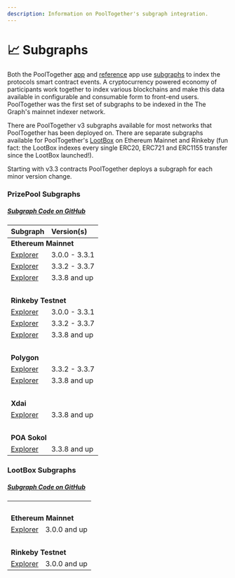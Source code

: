 ```yaml
---
description: Information on PoolTogether's subgraph integration.
---
```


# 📈 Subgraphs

Both the PoolTogether [app](https://app.pooltogether.com) and [reference](https://reference-app.pooltogether.com/) app use [subgraphs](https://thegraph.com) to index the protocols smart contract events. A cryptocurrency powered economy of participants work together to index various blockchains and make this data available in configurable and consumable form to front-end users. PoolTogether was the first set of subgraphs to be indexed in the The Graph's mainnet indexer network.

There are PoolTogether v3 subgraphs available for most networks that PoolTogether has been deployed on. There are separate subgraphs available for PoolTogether's [LootBox](../protocol/lootbox.md) on Ethereum Mainnet and Rinkeby \(fun fact: the LootBox indexes every single ERC20, ERC721 and ERC1155 transfer since the LootBox launched!\).

Starting with v3.3 contracts PoolTogether deploys a subgraph for each minor version change.

### PrizePool Subgraphs

##### [Subgraph Code on GitHub](https://github.com/pooltogether/pooltogether-subgraph-v3)

<table>
  <thead>
    <tr>
      <th style="text-align:left">Subgraph</th>
      <th style="text-align:left">Version(s)</th>
    </tr>
  </thead>
  <tbody>
    <tr>
      <td colspan="2" style="text-align:left"><strong>Ethereum Mainnet</strong></td>
    </tr>
    <tr>
      <td style="text-align:left"><a href="https://thegraph.com/explorer/subgraph/pooltogether/pooltogether-v3_1_0">Explorer</a>
      </td>
      <td style="text-align:left">3.0.0 - 3.3.1</a>
      </td>
    </tr>
    <tr>
      <td style="text-align:left"><a href="https://thegraph.com/explorer/subgraph/pooltogether/pooltogether-v3_3_2">Explorer</a>
      </td>
      <td style="text-align:left">3.3.2 - 3.3.7</a>
      </td>
    </tr>
    <tr>
      <td style="text-align:left"><a href="https://thegraph.com/explorer/subgraph/pooltogether/pooltogether-v3_3_8">Explorer</a>
      </td>
      <td style="text-align:left">3.3.8 and up</a>
      </td>
    </tr>
    <tr>
      <td colspan="2">
        &nbsp;
      </td>
    </tr>
    <tr>
      <td colspan="2" style="text-align:left"><strong>Rinkeby Testnet</strong></td>
    </tr>
    <tr>
      <td style="text-align:left"><a href="https://thegraph.com/explorer/subgraph/pooltogether/rinkeby-staging-v3_1_0">Explorer</a>
      </td>
      <td style="text-align:left">3.0.0 - 3.3.1</a>
      </td>
    </tr>
    <tr>
      <td style="text-align:left"><a href="https://thegraph.com/explorer/subgraph/pooltogether/rinkeby-v3_3_2">Explorer</a>
      </td>
      <td style="text-align:left">3.3.2 - 3.3.7</a>
      </td>
    </tr>
    <tr>
      <td style="text-align:left"><a href="https://thegraph.com/explorer/subgraph/pooltogether/rinkeby-v3_3_8">Explorer</a>
      </td>
      <td style="text-align:left">3.3.8 and up</a>
      </td>
    </tr>
    <tr>
      <td colspan="2">
        &nbsp;
      </td>
    </tr>
    <tr>
      <td colspan="2" style="text-align:left"><strong>Polygon</strong></td>
    </tr>
    <tr>
      <td style="text-align:left"><a href="https://thegraph.com/explorer/subgraph/pooltogether/pooltogether-polygon-v3_3">Explorer</a>
      </td>
      <td style="text-align:left">3.3.2 - 3.3.7</a>
      </td>
    </tr>
    <tr>
      <td style="text-align:left"><a href="https://thegraph.com/explorer/subgraph/pooltogether/polygon-v3_3_8">Explorer</a>
      </td>
      <td style="text-align:left">3.3.8 and up</a>
      </td>
    </tr>
    <tr>
      <td colspan="2">
        &nbsp;
      </td>
    </tr>
    <tr>
      <td colspan="2" style="text-align:left"><strong>Xdai</strong></td>
    </tr>
    <tr>
      <td style="text-align:left"><a href="https://thegraph.com/explorer/subgraph/pooltogether/pooltogether-xdai-v3_3">Explorer</a>
      </td>
      <td style="text-align:left">3.3.8 and up</a>
      </td>
    </tr>
    <tr>
      <td colspan="2">
        &nbsp;
      </td>
    </tr>
    <tr>
      <td colspan="2" style="text-align:left"><strong>POA Sokol</strong></td>
    </tr>
    <tr>
      <td style="text-align:left"><a href="https://thegraph.com/explorer/subgraph/pooltogether-sokol-v3_3">Explorer</a>
      </td>
      <td style="text-align:left">3.3.8 and up</a>
      </td>
    </tr>
  </tbody>
</table>

### LootBox Subgraphs

##### [Subgraph Code on GitHub](https://github.com/pooltogether/loot-box-subgraph)

<table>
  <tbody>
    <tr>
      <td colspan="2">
        &nbsp;
      </td>
    </tr>
    <tr>
      <td colspan="2" style="text-align:left"><strong>Ethereum Mainnet</strong></td>
    </tr>
    <tr>
      <td style="text-align:left"><a href="https://thegraph.com/explorer/subgraph/pooltogether/lootbox-v1_0_0">Explorer</a>
      </td>
      <td style="text-align:left">3.0.0 and up</a>
      </td>
    </tr>
    <tr>
      <td colspan="2">
        &nbsp;
      </td>
    </tr>
    <tr>
      <td colspan="2" style="text-align:left"><strong>Rinkeby Testnet</strong></td>
    </tr>
    <tr>
      <td style="text-align:left"><a href="https://thegraph.com/explorer/subgraph/pooltogether/ptv3-lootbox-rinkeby-staging">Explorer</a>
      </td>
      <td style="text-align:left">3.0.0 and up</a>
      </td>
    </tr>
  </tbody>
</table>
